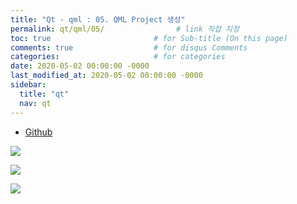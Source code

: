```yaml
---
title: "Qt - qml : 05. QML Project 생성"
permalink: qt/qml/05/                # link 직접 지정
toc: true                       # for Sub-title (On this page)
comments: true                  # for disqus Comments
categories:                     # for categories
date: 2020-05-02 00:00:00 -0000
last_modified_at: 2020-05-02 00:00:00 -0000
sidebar:
  title: "qt"
  nav: qt
---
```


* [Github](https://github.com/8bitscoding/qt-qml-05)

![](/file/image/qt-qml-05-01.png)

![](/file/image/qt-qml-05-02.png)

![](/file/image/qt-qml-05-03.png)